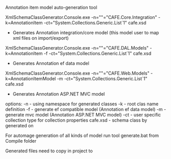 Annotation item model auto-generation tool

XmlSchemaClassGenerator.Console.exe -n=""="CAFE.Core.Integration" -k=AnnotationItem -ct="System.Collections.Generic.List`1" cafe.xsd
- Generates Annotation integration/core model (this model user to map xml files on import/export)

XmlSchemaClassGenerator.Console.exe -n=""="CAFE.DAL.Models" -k=AnnotationItem -f  -ct="System.Collections.Generic.List`1" cafe.xsd
- Generates Annotation ef data model

XmlSchemaClassGenerator.Console.exe -n=""="CAFE.Web.Models" -k=AnnotationItemModel -m -ct="System.Collections.Generic.List`1" cafe.xsd
- Generates Annotation ASP.NET MVC model

options:
-n - using namespace for generated classes
-k - root clas name definition
-f - generate ef compatible model (Annotation ef data model)
-m - generate mvc model (Annotation ASP.NET MVC model)
-ct - user specific collection type for collection properties
cafe.xsd - schema class by generated on

For automage generation of all kinds of model run tool generate.bat from Compile folder

Generated files need to copy in project to 
